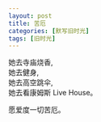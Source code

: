 ```yaml
---
layout: post
title: 苦厄
categories: [默写旧时光]
tags: [旧时光]
---
```

她去寺庙烧香,   
她去健身,   
她去高空跳伞,   
她去看康姆斯 Live House。

愿爱度一切苦厄。   

